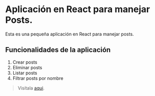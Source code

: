 # Aplicación en React para manejar Posts.

Esta es una pequeña aplicación en React para manejar posts.

## Funcionalidades de la aplicación 

1. Crear posts
2. Eliminar posts
3. Listar posts
4. Filtrar posts por nombre

> Visítala [aqui](https://app-posts.herokuapp.com).
